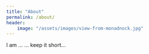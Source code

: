 ```yaml
---
title: "About"
permalink: /about/
header:
    image: "/assets/images/view-from-monadnock.jpg"
---
```


I am ... 
... keep it short...